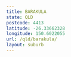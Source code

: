 ```yaml
---
title: BARAKULA
state: QLD
postcode: 4413
latitude: -26.33662328
longitude: 150.6022055
url: /qld/barakula/
layout: suburb
---
```

